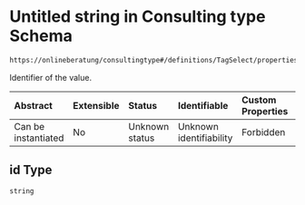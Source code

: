 # Untitled string in Consulting type Schema

```txt
https://onlineberatung/consultingtype#/definitions/TagSelect/properties/tagSelects/items/id
```

Identifier of the value.

| Abstract            | Extensible | Status         | Identifiable            | Custom Properties | Additional Properties | Access Restrictions | Defined In                                                           |
| :------------------ | :--------- | :------------- | :---------------------- | :---------------- | :-------------------- | :------------------ | :------------------------------------------------------------------- |
| Can be instantiated | No         | Unknown status | Unknown identifiability | Forbidden         | Allowed               | none                | [consulting-type.json*](consulting-type.json "open original schema") |

## id Type

`string`
